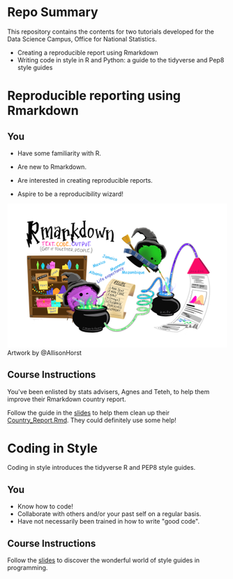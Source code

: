 
# Repo Summary

This repository contains the contents for two tutorials developed for the Data Science Campus, Office for National Statistics. 

* Creating a reproducible report using Rmarkdown
* Writing code in style in R and Python: a guide to the tidyverse and Pep8 style guides


# Reproducible reporting using Rmarkdown

## You

* Have some familiarity with R. 

* Are new to Rmarkdown.

* Are interested in creating reproducible reports.

* Aspire to be a reproducibility wizard!

![](slides/images/rmarkdown_wizards_stats_adviser.PNG)
Artwork by @AllisonHorst

## Course Instructions

You've been enlisted by stats advisers, Agnes and Teteh, to help them improve their Rmarkdown country report.

Follow the guide in the [slides](slides/reproducible_report_slides.html) to help them clean up their [Country_Report.Rmd](exercises/activity_3/Country_Report.Rmd). They could definitely use some help!

# Coding in Style

Coding in style introduces the tidyverse R and PEP8 style guides.

## You

* Know how to code!
* Collaborate with others and/or your past self on a regular basis.
* Have not necessarily been trained in how to write "good code". 

## Course Instructions

Follow the [slides](slides/coding_in_style.html) to discover the wonderful world of style guides in programming.

